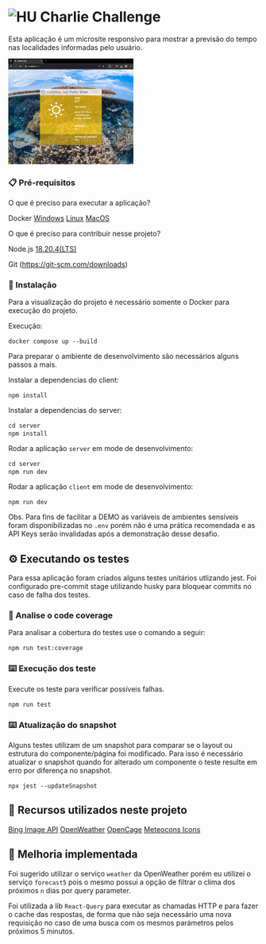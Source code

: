 # <img src="https://avatars1.githubusercontent.com/u/7063040?v=4&s=200.jpg" alt="HU" width="24" /> Charlie Challenge

Esta aplicação é um microsite responsivo para mostrar a previsão do tempo nas localidades informadas pelo usuário.

<img src="WeatherAppPreview.gif" alt="App Preview" style="width: 50%" />

### 📋 Pré-requisitos

O que é preciso para executar a aplicação?

Docker
[Windows](https://docs.docker.com/desktop/install/windows-install/)
[Linux](https://docs.docker.com/desktop/install/linux-install/)
[MacOS](https://docs.docker.com/desktop/install/mac-install/)

O que é preciso para contribuir nesse projeto?

Node.js
[18.20.4(LTS)](https://nodejs.org/dist/v18.20.4/node-v18.20.4-x64.msi)

Git
(https://git-scm.com/downloads)

### 🔧 Instalação

Para a visualização do projeto é necessário somente o Docker para execução do projeto.

Execução:

```
docker compose up --build
```

Para preparar o ambiente de desenvolvimento são necessários alguns passos a mais.

Instalar a dependencias do client:

```
npm install
```

Instalar a dependencias do server:

```
cd server
npm install
```

Rodar a aplicação `server` em mode de desenvolvimento:

```
cd server
npm run dev
```

Rodar a aplicação `client` em mode de desenvolvimento:

```
npm run dev
```

Obs. Para fins de facilitar a DEMO as variáveis de ambientes sensíveis foram disponibilizadas no `.env` porém não é uma prática recomendada e as API Keys serão invalidadas após a demonstração desse desafio.

## ⚙️ Executando os testes

Para essa aplicação foram criados alguns testes unitários utlizando jest.
Foi configurado pre-commit stage utilizando husky para bloquear commits no caso de falha dos testes.

### 🔩 Analise o code coverage

Para analisar a cobertura do testes use o comando a seguir:

```
npm run test:coverage
```

### ⌨️ Execução dos teste

Execute os teste para verificar possíveis falhas.

```
npm run test
```

### ⌨️ Atualização do snapshot

Alguns testes utilizam de um snapshot para comparar se o layout ou estrutura do componente/página foi modificado.
Para isso é necessário atualizar o snapshot quando for alterado um componente o teste resulte em erro por diferença no snapshot.

```
npx jest --updateSnapshot
```

## 📄 Recursos utilizados neste projeto

[Bing Image API](https://www.bing.com/HPImageArchive.aspx?format=js&idx=0&n=1&mkt=pt-US)
[OpenWeather](https://openweathermap.org/forecast5)
[OpenCage](https://opencagedata.com/api)
[Meteocons Icons](http://www.alessioatzeni.com/meteocons/)

## 📄 Melhoria implementada

Foi sugerido utilizar o serviço `weather` da OpenWeather porém eu utilizei o serviço `forecast5` pois o mesmo possui a opção de filtrar o clima dos próximos `n` dias por query parameter.

Foi utilizada a lib `React-Query` para executar as chamadas HTTP e para fazer o cache das respostas, de forma que não seja necessário uma nova requisição no caso de uma busca com os mesmos parámetros pelos próximos 5 minutos.
